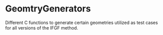 # GeomtryGenerators
Different C functions to generate certain geometries utilized as test cases for all versions of the IFGF method.
